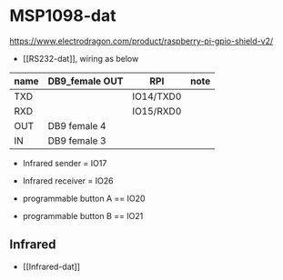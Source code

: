 
# MSP1098-dat

https://www.electrodragon.com/product/raspberry-pi-gpio-shield-v2/

- [[RS232-dat]], wiring as below 

| name | DB9_female OUT | RPI       | note |
| ---- | -------------- | --------- | ---- |
| TXD  |                | IO14/TXD0 |      |
| RXD  |                | IO15/RXD0 |      |
| OUT  | DB9 female 4   |           |      |
| IN   | DB9 female 3   |           |      |

- Infrared sender = IO17
- Infrared receiver = IO26

- programmable button A == IO20
- programmable button B == IO21


## Infrared 

- [[Infrared-dat]]